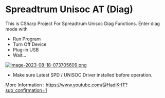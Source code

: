 # Spreadtrum Unisoc AT (Diag)
This is CSharp Project For Spreadtrum Unisoc Diag Functions.
Enter diag mode with
- Run Program
- Turn Off Device
- Plug-in USB
- Wait...


[![image-2023-08-18-073705609.png](https://i.postimg.cc/y6TNVxsx/image-2023-08-18-073705609.png)](https://postimg.cc/mht4jbcW)

* Make sure Latest SPD / UNISOC Driver installed before operation.

More Information :  https://www.youtube.com/@HadiK-IT?sub_confirmation=1